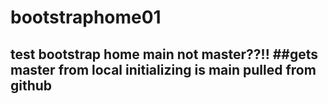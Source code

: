 # bootstraphome01
test bootstrap home main not master??!!
##gets master from local initializing is main pulled from github
------
